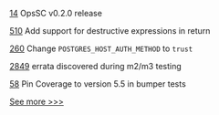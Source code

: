 
[14](https://github.com/hyperledger-labs/fabric-opssc/pull/14) OpsSC v0.2.0 release

[510](https://github.com/hyperledger-labs/solang/pull/510) Add support for destructive expressions in return

[260](https://github.com/hyperledger/grid-docs/pull/260) Change `POSTGRES_HOST_AUTH_METHOD` to `trust`

[2849](https://github.com/hyperledger/besu/pull/2849) errata discovered during m2/m3 testing

[58](https://github.com/hyperledger/sawtooth-poet/pull/58) Pin Coverage to version 5.5 in bumper tests


[See more >>>](https://start-here.hyperledger.org/pull-requests)
